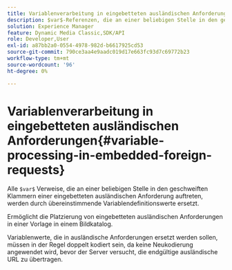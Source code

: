 ```yaml
---
title: Variablenverarbeitung in eingebetteten ausländischen Anforderungen
description: $var$-Referenzen, die an einer beliebigen Stelle in den geschweiften Klammern einer eingebetteten ausländischen Anforderung auftreten, werden durch übereinstimmende Variablendefinitionswerte ersetzt.
solution: Experience Manager
feature: Dynamic Media Classic,SDK/API
role: Developer,User
exl-id: a87bb2a0-0554-4978-982d-b6617925cd53
source-git-commit: 790ce3aa4e9aadc019d17e663fc93d7c69772b23
workflow-type: tm+mt
source-wordcount: '96'
ht-degree: 0%

---
```


# Variablenverarbeitung in eingebetteten ausländischen Anforderungen{#variable-processing-in-embedded-foreign-requests}

Alle `$var$` Verweise, die an einer beliebigen Stelle in den geschweiften Klammern einer eingebetteten ausländischen Anforderung auftreten, werden durch übereinstimmende Variablendefinitionswerte ersetzt.

Ermöglicht die Platzierung von eingebetteten ausländischen Anforderungen in einer Vorlage in einem Bildkatalog.

Variablenwerte, die in ausländische Anforderungen ersetzt werden sollen, müssen in der Regel doppelt kodiert sein, da keine Neukodierung angewendet wird, bevor der Server versucht, die endgültige ausländische URL zu übertragen.
